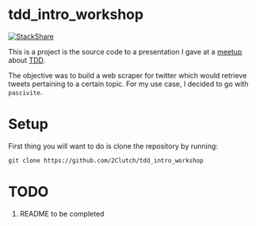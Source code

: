# tdd_intro_workshop

[![StackShare](https://img.shields.io/badge/tech-stack-0690fa.svg?style=flat)](https://stackshare.io/2Clutch/knowledge-purse)

This is a project is the source code to a presentation I gave at a [meetup](https://www.meetup.com/SV-Python-Workshops/) about [TDD](https://en.wikipedia.org/wiki/Test-driven_development).

The objective was to build a web scraper for twitter which would retrieve tweets pertaining to a certain topic. For my use case, I decided to go with `pascivite`.

# Setup

First thing you will want to do is clone the repository by running: 
```commandline
git clone https://github.com/2Clutch/tdd_intro_workshop
```

# TODO
1. README to be completed
